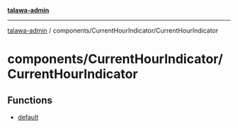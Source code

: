 [**talawa-admin**](../../../README.md)

***

[talawa-admin](../../../modules.md) / components/CurrentHourIndicator/CurrentHourIndicator

# components/CurrentHourIndicator/CurrentHourIndicator

## Functions

- [default](functions/default.md)
